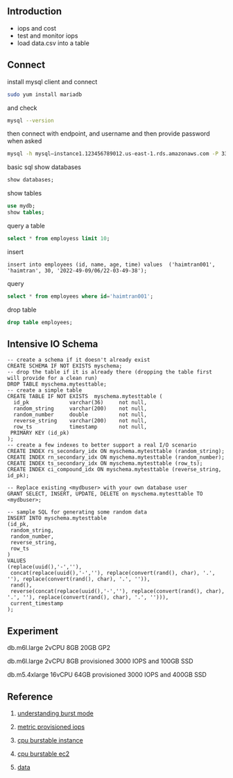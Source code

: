## Introduction
- iops and cost 
- test and monitor iops 
- load data.csv into a table

## Connect 
install mysql client and connect 
```bash 
sudo yum install mariadb
```
and check 
```bash 
mysql --version
```
then connect with endpoint, and username and then provide password when asked 
```bash 
mysql -h mysql–instance1.123456789012.us-east-1.rds.amazonaws.com -P 3306 -u mymasteruser -p
```
basic sql 
show databases 
```sql 
show databases; 
```
show tables 
```sql
use mydb; 
show tables; 
```
query a table 
```sql
select * from employess limit 10; 
```
insert 
```sqs
insert into employees (id, name, age, time) values  ('haimtran001', 'haimtran', 30, '2022-49-09/06/22-03-49-38');
```
query 
```sql
select * from employees where id='haimtran001'; 
```
drop table 
```sql
drop table employees; 
```

## Intensive IO Schema 
```
-- create a schema if it doesn't already exist
CREATE SCHEMA IF NOT EXISTS myschema;
-- drop the table if it is already there (dropping the table first will provide for a clean run)
DROP TABLE myschema.mytesttable;
-- create a simple table
CREATE TABLE IF NOT EXISTS  myschema.mytesttable (
  id_pk             varchar(36)     not null,
  random_string     varchar(200)    not null,
  random_number     double          not null,
  reverse_string    varchar(200)    not null,
  row_ts            timestamp       not null,
 PRIMARY KEY (id_pk)
);
-- create a few indexes to better support a real I/O scenario
CREATE INDEX rs_secondary_idx ON myschema.mytesttable (random_string);
CREATE INDEX rn_secondary_idx ON myschema.mytesttable (random_number);
CREATE INDEX ts_secondary_idx ON myschema.mytesttable (row_ts);
CREATE INDEX ci_compound_idx ON myschema.mytesttable (reverse_string, id_pk);

-- Replace existing <mydbuser> with your own database user
GRANT SELECT, INSERT, UPDATE, DELETE on myschema.mytesttable TO <mydbuser>;

-- sample SQL for generating some random data
INSERT INTO myschema.mytesttable
(id_pk,
 random_string,
 random_number,
 reverse_string,
 row_ts
)
VALUES
(replace(uuid(),'-',''),
 concat(replace(uuid(),'-',''), replace(convert(rand(), char), '.', ''), replace(convert(rand(), char), '.', '')),
 rand(),
 reverse(concat(replace(uuid(),'-',''), replace(convert(rand(), char), '.', ''), replace(convert(rand(), char), '.', ''))),
 current_timestamp
);

```

## Experiment
db.m6l.large 2vCPU 8GB 20GB GP2 


db.m6l.large 2vCPU 8GB provisioned 3000 IOPS and 100GB SSD 


db.m5.4xlarge 16vCPU 64GB provisioned 3000 IOPS and 400GB SSD 


## Reference 
1. [understanding burst mode](https://aws.amazon.com/blogs/database/understanding-burst-vs-baseline-performance-with-amazon-rds-and-gp2/)

2. [metric provisioned iops](https://aws.amazon.com/blogs/database/how-to-use-cloudwatch-metrics-to-decide-between-general-purpose-or-provisioned-iops-for-your-rds-database/)

3. [cpu burstable instance](https://docs.aws.amazon.com/AmazonRDS/latest/UserGuide/Concepts.DBInstanceClass.html)

4. [cpu burstable ec2](https://docs.aws.amazon.com/AWSEC2/latest/UserGuide/burstable-performance-instances.html)

5. [data](https://aws-blogs-artifacts-public.s3.amazonaws.com/artifacts/DBBLOG-1922/sample-dataset.zip)

